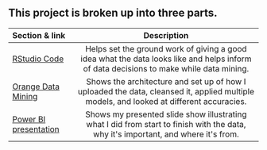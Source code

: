 ## This project is broken up into three parts. 
| Section & link      | Description |
| :---        |    :----:   |
| [RStudio Code](https://github.com/JoshRogers18/Heart-failure-prediction/blob/28ab7654a444276aa06ab352957b5becd63b7036/R%20code.md)          | Helps set the ground work of giving a good idea what the data looks like and helps inform of data decisions to make while data mining.       |
| [Orange Data Mining](https://github.com/JoshRogers18/Heart-failure-prediction/blob/28ab7654a444276aa06ab352957b5becd63b7036/Orange%20for%20Assignment%205.ows)    | Shows the architecture and set up of how I uploaded the data, cleansed it, applied multiple models, and looked at different accuracies.                     |
| [Power BI presentation](https://github.com/JoshRogers18/Heart-failure-prediction/blob/28ab7654a444276aa06ab352957b5becd63b7036/Assignment%205.pbix) | Shows my presented slide show illustrating what I did from start to finish with the data, why it's important, and where it's from.           |
